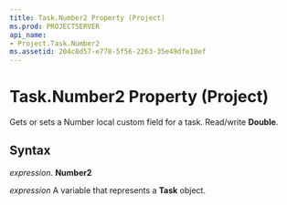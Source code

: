 ```yaml
---
title: Task.Number2 Property (Project)
ms.prod: PROJECTSERVER
api_name:
- Project.Task.Number2
ms.assetid: 204c8d57-e778-5f56-2263-35e49dfe18ef
---
```



# Task.Number2 Property (Project)

Gets or sets a Number local custom field for a task. Read/write  **Double**.


## Syntax

 _expression_. **Number2**

 _expression_ A variable that represents a **Task** object.


